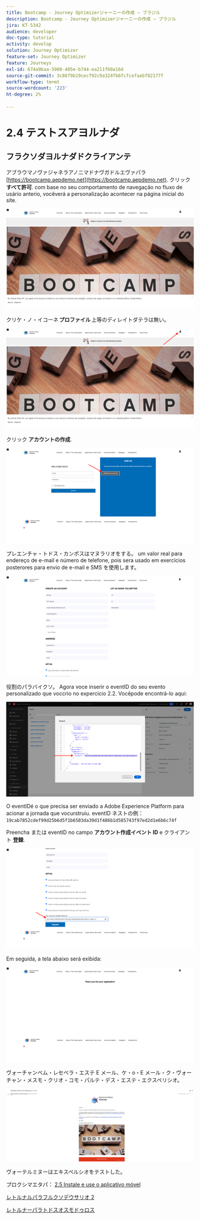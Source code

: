 ```yaml
---
title: Bootcamp - Journey Optimizerジャーニーの作成 — ブラジル
description: Bootcamp - Journey Optimizerジャーニーの作成 — ブラジル
jira: KT-5342
audience: developer
doc-type: tutorial
activity: develop
solution: Journey Optimizer
feature-set: Journey Optimizer
feature: Journeys
exl-id: 674a9baa-5900-405e-b744-ea211f60a16d
source-git-commit: 3c86f9b19cecf92c9a324fb6fcfcefaebf82177f
workflow-type: tm+mt
source-wordcount: '223'
ht-degree: 2%

---
```


# 2.4 テストスアヨルナダ

## フラクソダヨルナダドクライアンテ

アブラウマノヴァジャネラアノニマドナヴガドルエヴァパラ [https://bootcamp.aepdemo.net](https://bootcamp.aepdemo.net). クリック **すべて許可**. com base no seu comportamento de navegação no fluxo de usário anterio, vocêverá a personalização acontecer na página inicial do site.

![DSN](./images/web8a.png)

クリケ・ノ・イコーネ **プロファイル** 上等のディレイトダテラは無い。

![デモ](./images/web8b.png)

クリック **アカウントの作成**.

![デモ](./images/pv5.png)

プレエンチャ・トドス・カンポスはマヌラリオをする。 um valor real para endereço de e-mail e número de telefone, pois sera usado em exercícios posterores para envio de e-mail e SMS を使用します。

![デモ](./images/pv7a.png)

役割のパラバイクソ。 Agora voce inserir o eventID do seu evento personalizado que voccrio no expercicio 2.2. Vocêpode encontrá-lo aqui:

![ACOP](./images/payloadeventID.png)

O eventIDé o que precisa ser enviado a Adobe Experience Platform para acionar a jornada que vocurstruiu. eventID ネストの例：
`19cab7852cdef99d25b6d5f1b6503da39d1f486b1d585743f97ed2d1e6b6c74f`

Preencha または eventID no campo **アカウント作成イベント ID** e クライアント **登録**.

![デモ](./images/pv8a.png)

Em seguida, a tela abaixo será exibida:

![デモ](./images/pv9.png)

ヴォーチャンベム・レセベラ・エステ E メール、ケ・o・E メール・ク・ヴォーチャン・メスモ・クリオ・コモ・パルテ・デス・エステ・エクスペリシオ。

![デモ](./images/pv10a.png)

ヴォーテルミヌーはエキスペルシオをテストした。

プロクシマエタパ： [2.5 Instale e use o aplicativo móvel](./ex5.md)

[レトルナルパラフルクソデウサリオ 2](./uc2.md)

[レトルナーパラトドスオスモドゥロス](../../overview.md)
